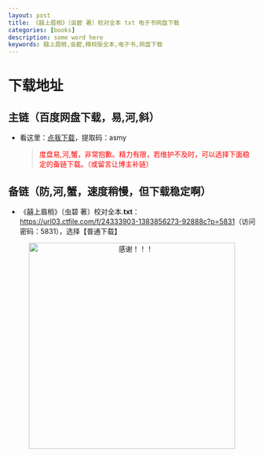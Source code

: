 ```yaml
---
layout: post
title: 《囍上眉梢》〔虫碧 著〕校对全本 txt 电子书网盘下载
categories: [books]
description: some word here
keywords: 囍上眉梢,虫碧,精校版全本,电子书,网盘下载
---
```


# 下载地址

## 主链（百度网盘下载，易,河,斜）

- 看这里：[点我下载](https://pan.baidu.com/s/1iMXUbSbtZQZjDcqDmnWUyw?pwd=asmy)，提取码：asmy

  > <p style="color:red" >度盘易,河,蟹，非常抱歉。精力有限，若维护不及时，可以选择下面稳定的备链下载。（或留言让博主补链）</p>

## 备链（防,河,蟹，速度稍慢，但下载稳定啊）

- 《囍上眉梢》〔虫碧 著〕校对全本.**txt**：<https://url03.ctfile.com/f/24333903-1383856273-92888c?p=5831>（访问密码：5831），选择【普通下载】

<div align="center"><img src="https://pic.imgdb.cn/item/6707df6bd29ded1a8ce37031.gif" alt="感谢！！！" width="420px" height="auto"/></div>
